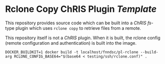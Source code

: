 # Rclone Copy ChRIS Plugin _Template_

This repository provides source code which can be built
into a _ChRIS_ *fs*-type plugin which uses `rclone copy`
to retrieve files from a remote. 

This repository itself is not a _ChRIS_ plugin. When it
is built, the rclone config (remote configuration and
authentication) is built into the image.



```shell
DOCKER_BUILDKIT=1 docker build -t localhost/fnndsc/pl-rclone --build-arg RCLONE_CONFIG_BASE64="$(base64 < testing/ssh/rclone.conf)" .
```
